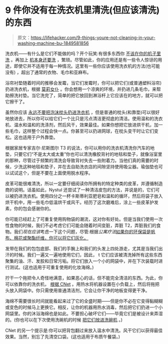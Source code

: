 # 9 件你没有在洗衣机里清洗(但应该清洗)的东西

> 原文：<https://lifehacker.com/9-things-youre-not-cleaning-in-your-washing-machine-bu-1849581856>

洗衣机——有什么是它们不能做的吗？开个玩笑:有很多东西你 [不该在你的机子里洗](https://lifehacker.com/8-of-the-hardest-to-clean-materials-and-how-to-care-fo-1849574636) 。再加上 [机本身还要洗](https://lifehacker.com/clean-your-washing-machine-to-keep-clothes-fresh-5986432) ，繁琐。尽管如此，你的应用还是有一些令人惊讶的用途，即使它并不适用于每一种情况。这里有一些你应该使用洗衣机的方法(也可能没有) ，超出了通常的衣物、毛巾和亚麻布。

浴帘衬垫随着时间的推移会发霉，当它们发霉时，你可以把它们(或普通塑料浴帘)扔进洗衣机，根据 [莫莉女仆](https://www.mollymaid.com/cleaning-tips/bathrooms/shower-curtain-cleaning/) 。你会想用一个凉爽的环境，并扔进几条毛巾，来帮助擦洗衬垫。当它洗完了，简单的把它放回到淋浴杆上它应该在的地方，就可以把它擦干了。

虽然你应该 [永远不要把泡沫枕头扔进洗衣机](https://lifehacker.com/how-to-wash-memory-foam-pillows-1849492367) ，但是普通的枕头(和靠垫)可以很好地放进去，所以你可以给它们一个比只是污点清洁更彻底的清洁。使用温和的洗衣机、温水和温和的洗涤剂，然后风干，效果最佳。如果你想把它放进烘干机，加一些毛巾，这样整个过程会快一点。你甚至可以扔进网球，在枕头变干时让它们变松。这也适用于户外靠垫。

根据家居专家吉尔·尼斯图尔 T3 的说法，你可以用你的洗衣机清洗你汽车的地垫，只要它们“不是太大或太重”你也可以清洗橡胶背衬的地毯和垫子，就像浴室里的那种，尽管过于频繁的清洗会导致背衬失去一些附着力。当他们真的需要的时候，少洗这种地毯和垫子，并在去自助洗衣店的间隙坚持使用吸尘器。瑜伽垫也可以试试这个，但是不要在上面使用脱水程序。

皮革可能很难清洗，所以一定要仔细阅读你所拥有的特定种类的皮革，并遵循制造商的说明。话虽如此，Nystul 还尝试了一种清洁皮包的方法，并说是的，它们可以被扔进洗衣机。使用四分之一杯卡斯蒂利亚肥皂和温和的循环，然后将袋子放入烘干机中，用一些毛巾低温烘干或风干。经历了这次磨难后，涂上一些皮革护发素，你的包会感谢你的。

你可能已经赶上了可重复使用购物袋的潮流，这对你有好处。但是当我们使用一次性食物的时候，我们不必考虑它们可能会随着时间变脏，弄脏 T2，弄脏我们的食物。我们*现在应该*考虑一下这个问题，尽管:根据*公寓疗法*[如果你的环保袋是帆布、棉花或聚酯纤维，你可以将它们灰化。](https://www.apartmenttherapy.com/things-you-can-put-in-laundry-machine-36976562)

发带在我们的包包底部、我们的手腕上和我们的头发上四处游走，尤其是当我们出汗的时候。我们一遍又一遍地使用它们，因此， t 它们应该被清洗掉所有这些东西聚集的油、汗、发胶和日常污垢。将它们放入一个小的网袋中，并在下次装载时进行测试。(这也适用于可重复使用的化妆海绵。)

拧干一个拖把令人奇怪地满意，如果恶心的话，但不能完全清洁的东西。为此，你可以依靠你的洗衣机， [根据 CNet](https://www.cnet.com/pictures/24-unusual-things-you-can-clean-in-your-washer-besides-clothes/2/) 。用热水将机器设置在小负载上，然后将拖把头放入网袋中。你只需使用普通清洁剂，它会让你干净的地板变得更干净。

海绵不需要很长时间就能看起来过了它的全盛时期——但是你不必在它变得黏糊糊或变色的时候马上更换它。相反，让你的机器用热水消毒，然后把它们扔进一个小网袋里。你的沐浴海绵也是如此。不要担心破坏它们——毕竟它们是被设计来弄湿的。(你也可以在下次使用洗碗机的时候 [把它们放进洗碗机](https://lifehacker.com/how-to-always-have-a-clean-sponge-1844996813) 。)

CNet 的另一个提示是:你可以把背包翻过来放入温水中清洗。风干它们以获得最佳效果。当然，别忘了先清空口袋。(这也适用于布质午餐袋。)